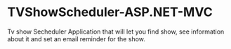 # TVShowScheduler-ASP.NET-MVC
Tv show Secheduler Application that will let you find show, see information about it and set an email reminder for the show.
